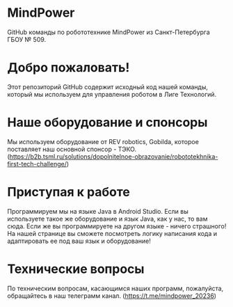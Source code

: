 # MindPower
GitHub команды по робототехнике MindPower из Санкт-Петербурга ГБОУ № 509.
# Добро пожаловать!
Этот репозиторий GitHub содержит исходный код нашей команды, который мы используем для управления роботом в Лиге Технологий.
# Наше оборудование и спонсоры
Мы используем оборудование от REV robotics, Gobilda, которое поставляет наш основной спонсор - ТЭКО.
(https://b2b.tsml.ru/solutions/dopolnitelnoe-obrazovanie/robototekhnika-first-tech-challenge/)
# Приступая к работе
Программируем мы на языке Java в Android Studio. Если вы используете такое же оборудование и язык Java, как у нас, то вам сюда. Если же вы программируете на другом языке - ничего страшного! На нашей странице вы сможете посмотреть логику написания кода и адаптировать ее под ваш язык и оборудование!
# Технические вопросы
По техническим вопросам, касающимся наших программ, пожалуйста, обращайтесь в наш телеграмм канал. 
(https://t.me/mindpower_20236) 
